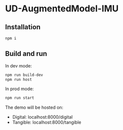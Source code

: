 # UD-AugmentedModel-IMU

## Installation

```bash
npm i
```

## Build and run

In dev mode:

```bash
npm run build-dev
npm run host
```

In prod mode:

```bash
npm run start
```


The demo will be hosted on:

- Digital: localhost:8000/digital
- Tangible: localhost:8000/tangible
 
